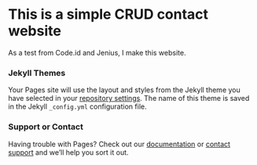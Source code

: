 # This is a simple CRUD contact website
As a test from Code.id and Jenius, I make this website.

### Jekyll Themes

Your Pages site will use the layout and styles from the Jekyll theme you have selected in your [repository settings](https://github.com/vitowidigdo/react-simple-contact/settings/pages). The name of this theme is saved in the Jekyll `_config.yml` configuration file.

### Support or Contact

Having trouble with Pages? Check out our [documentation](https://docs.github.com/categories/github-pages-basics/) or [contact support](https://support.github.com/contact) and we’ll help you sort it out.
